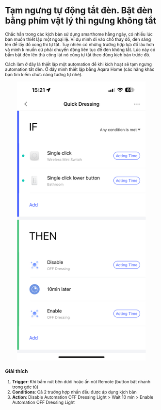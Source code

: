 # Tạm ngưng tự động tắt đèn. Bật đèn bằng phím vật lý thì ngưng không tắt

Chắc hẳn trong các kịch bản sử dụng smarthome hằng ngày, có nhiều lúc bạn muốn thiết lập một ngoại lệ. Ví dụ mình đi vào chỗ thay đồ, đèn sáng lên để lấy đồ xong thì tự tắt. Tuy nhiên có những trường hợp lựa đồ lâu hơn và mình k muốn cứ phải chuyển động liên tục để đèn không tắt. Lúc này có bấm bật đèn lên thủ công lát nó cũng tự tắt theo đúng kịch bản trước đó.



Cách làm ở đây là thiết lập một automation để khi kích hoạt sẽ tạm ngưng automation tắt đèn. Ở đây mình thiết lập bằng Aqara Home (các hãng khác bạn tìm kiếm chức năng tương tự nhé).

<figure><img src="../../.gitbook/assets/image (11).png" alt=""><figcaption></figcaption></figure>

### **Giải thích**

1. **Trigger**: Khi bấm nút bên dưới hoặc ấn nút Remote (button bật nhanh trong góc tủ)
2. **Conditions**: Cả 2 trường hợp nhấn đều được áp dụng kịch bản
3. **Action**: Disable Automation OFF Dressing Light > Wait 10 min > Enable Automation OFF Dressing Light&#x20;
